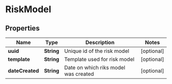 
# RiskModel

## Properties
Name | Type | Description | Notes
------------ | ------------- | ------------- | -------------
**uuid** | **String** | Unique id of the risk model |  [optional]
**template** | **String** | Template used for risk model |  [optional]
**dateCreated** | **String** | Date on which riks model was created |  [optional]



